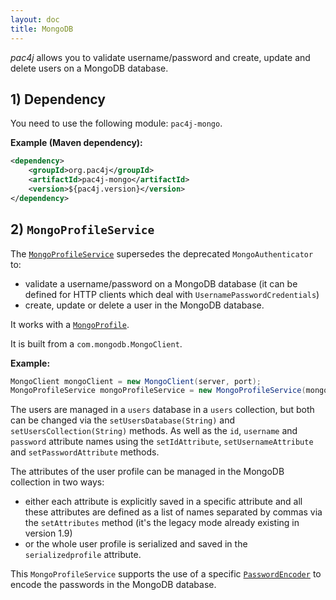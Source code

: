 ```yaml
---
layout: doc
title: MongoDB
---
```


*pac4j* allows you to validate username/password and create, update and delete users on a MongoDB database.

## 1) Dependency

You need to use the following module: `pac4j-mongo`.

**Example (Maven dependency):**

```xml
<dependency>
    <groupId>org.pac4j</groupId>
    <artifactId>pac4j-mongo</artifactId>
    <version>${pac4j.version}</version>
</dependency>
```

## 2) `MongoProfileService`

The [`MongoProfileService`](https://github.com/pac4j/pac4j/blob/master/pac4j-mongo/src/main/java/org/pac4j/mongo/profile/service/MongoProfileService.java) supersedes the deprecated `MongoAuthenticator` to:
                                                                                                                                                                                                                                                                                                                 
- validate a username/password on a MongoDB database (it can be defined for HTTP clients which deal with `UsernamePasswordCredentials`)
- create, update or delete a user in the MongoDB database.

It works with a [`MongoProfile`](https://github.com/pac4j/pac4j/blob/master/pac4j-mongo/src/main/java/org/pac4j/mongo/profile/MongoProfile.java).

It is built from a `com.mongodb.MongoClient`.

**Example:**

```java
MongoClient mongoClient = new MongoClient(server, port);
MongoProfileService mongoProfileService = new MongoProfileService(mongoClient);
```

The users are managed in a `users` database in a `users` collection, but both can be changed via the `setUsersDatabase(String)` and `setUsersCollection(String)` methods.
As well as the `id`, `username` and `password` attribute names using the `setIdAttribute`, `setUsernameAttribute` and `setPasswordAttribute` methods.

The attributes of the user profile can be managed in the MongoDB collection in two ways:

- either each attribute is explicitly saved in a specific attribute and all these attributes are defined as a list of names separated by commas via the `setAttributes` method (it's the legacy mode already existing in version 1.9)
- or the whole user profile is serialized and saved in the `serializedprofile` attribute.

This `MongoProfileService` supports the use of a specific [`PasswordEncoder`](../authenticators.html#passwordencoder) to encode the passwords in the MongoDB database.
